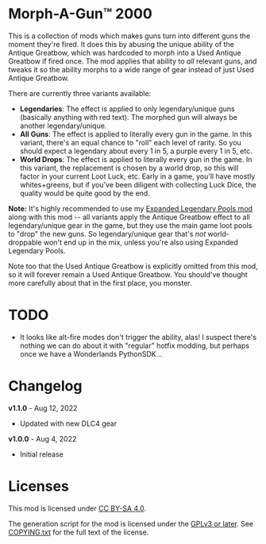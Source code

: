 Morph-A-Gun™ 2000
=================

This is a collection of mods which makes guns turn into different guns the
moment they're fired.  It does this by abusing the unique ability of the Antique
Greatbow, which was hardcoded to morph into a Used Antique Greatbow if fired
once.  The mod applies that ability to *all* relevant guns, and tweaks it so
the ability morphs to a wide range of gear instead of just Used Antique Greatbow.

There are currently three variants available:

 * **Legendaries**: The effect is applied to only legendary/unique guns
   (basically anything with red text).  The morphed gun will always be another
   legendary/unique.
 * **All Guns**: The effect is applied to literally every gun in the game.  In
   this variant, there's an equal chance to "roll" each level of rarity.  So
   you should expect a legendary about every 1 in 5, a purple every 1 in 5, etc.
 * **World Drops**: The effect is applied to literally every gun in the game.
   In this variant, the replacement is chosen by a world drop, so this will
   factor in your current Loot Luck, etc.  Early in a game, you'll have mostly
   whites+greens, but if you've been diligent with collecting Luck Dice, the
   quality would be quite good by the end.

**Note:** It's highly recommended to use my [Expanded Legendary Pools mod](https://github.com/BLCM/wlmods/wiki/Expanded%20Legendary%20Pools)
along with this mod -- all variants apply the Antique Greatbow effect to all
legendary/unique gear in the game, but they use the main game loot pools to
"drop" the new guns.  So legendary/unique gear that's *not* world-droppable
won't end up in the mix, unless you're also using Expanded Legendary Pools.

Note too that the Used Antique Greatbow is explicitly omitted from this mod,
so it will forever remain a Used Antique Greatbow.  You should've thought more
carefully about that in the first place, you monster.

TODO
====

* It looks like alt-fire modes don't trigger the ability, alas!  I suspect
  there's nothing we can do about it with "regular" hotfix modding, but
  perhaps once we have a Wonderlands PythonSDK...

Changelog
=========

**v1.1.0** - Aug 12, 2022
 * Updated with new DLC4 gear

**v1.0.0** - Aug 4, 2022
 * Initial release
 
Licenses
========

This mod is licensed under [CC BY-SA 4.0](https://creativecommons.org/licenses/by-sa/4.0/).

The generation script for the mod is licensed under the
[GPLv3 or later](https://www.gnu.org/licenses/quick-guide-gplv3.html).
See [COPYING.txt](../../COPYING.txt) for the full text of the license.

